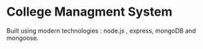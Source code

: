 # College Managment System

Built using modern technologies : node.js , express, mongoDB and mongoose.
